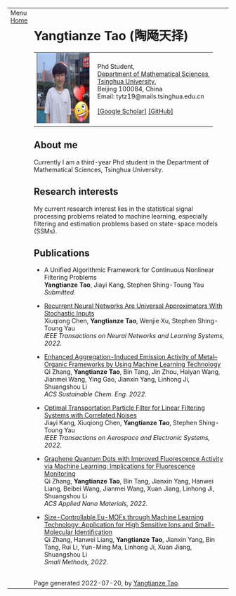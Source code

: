 <!DOCTYPE html PUBLIC "-//W3C//DTD XHTML 1.1//EN"
  "http://www.w3.org/TR/xhtml11/DTD/xhtml11.dtd">
<html xmlns="http://www.w3.org/1999/xhtml" xml:lang="en">
  <head>
  <meta name="generator" content="jemdoc, see http://jemdoc.jaboc.net/" />
  <meta http-equiv="Content-Type" content="text/html;charset=utf-8" />
  <link rel="stylesheet" href="jemdoc.css" type="text/css" />
  <title>Yangtianze Tao</title>
  </head>
  <body>
    <table summary="Table for page layout." id="tlayout">
    <tr valign="top">
      <td id="layout-menu">
        <div class="menu-category">Menu</div>
          <div class="menu-item"><a href="index.html" class="current">Home</a></div>
  </td>
  <td id="layout-content">
    <div id="toptitle">
    <h1>Yangtianze Tao (陶飏天择)</h1>
    </div>
  <table class="imgtable"><tr><td>
  <a href="https://calibertytz.github.io/"><img src="./my_photo.jpg" alt="alt text" width="120px" height="160px" /></a>&nbsp;</td>
  <td align="left"><p>Phd Student,<br />
  <a href="https://math.tsinghua.edu.cn/">Department of Mathematical Sciences</a>, <br />
  <a href="http://www.tsinghua.edu.cn/">Tsinghua University</a>, <br />
  Beijing 100084, China <br /> 
  Email: tytz19@mails.tsinghua.edu.cn <br />
  <br />
  <a href="https://scholar.google.com/citations?hl=zh-CN&user=-8aFiNIAAAAJ">[Google Scholar]</a> 
    <a href="https://github.com/calibertytz">[GitHub]</a> </p>
  </td></tr></table>
  <h2>About me</h2>
  <p>Currently I am a third-year Phd student in the Department of Mathematical Sciences, Tsinghua University.<br /></p>
  <h2>Research interests</h2>
  <p>My current research interest lies in the statistical signal processing problems related to machine learning, especially filtering and estimation problems based on state-space models (SSMs).</p>
  <h2>Publications</h2>
  <ul>
  <li><p><a>A Unified Algorithmic Framework for  Continuous Nonlinear Filtering Problems
  </a> <br />
  <b>Yangtianze Tao</b>, Jiayi Kang, Stephen Shing-Toung Yau <br />
  <i>Submitted.</i></p>
  </li>
  </ul>
  <ul>
  <li><p><a href="https://ieeexplore.ieee.org/document/9714720">Recurrent Neural Networks Are Universal Approximators With Stochastic Inputs
  </a> <br />
  Xiuqiong Chen, <b>Yangtianze Tao</b>, Wenjie Xu, Stephen Shing-Toung Yau <br />
  <i>IEEE Transactions on Neural Networks and Learning Systems, 2022.</i></p>
  </li>
  </ul>
  <ul>
  <li><p><a href="https://pubs.acs.org/doi/10.1021/acssuschemeng.2c01529">Enhanced Aggregation-Induced Emission Activity of Metal–Organic Frameworks by Using Machine Learning Technology
  </a> <br />
  Qi Zhang, <b>Yangtianze Tao</b>, Bin Tang, Jin Zhou, Haiyan Wang, Jianmei Wang, Ying Gao, Jianxin Yang, Linhong Ji, Shuangshou Li  <br />
  <i>ACS Sustainable Chem. Eng. 2022.</i></p>
  </li>
  </ul>
  <ul>
  <li><p><a href="https://ieeexplore.ieee.org/document/9756375">Optimal Transportation Particle Filter for Linear Filtering Systems with Correlated Noises
  </a> <br />
  Jiayi Kang, Xiuqiong Chen, <b>Yangtianze Tao</b>, Stephen Shing-Toung Yau <br />
  <i>IEEE Transactions on Aerospace and Electronic Systems, 2022.</i></p>
  </li>
  </ul>
  <ul>
  <li><p><a href="https://pubs.acs.org/doi/10.1021/acsanm.1c04391">Graphene Quantum Dots with Improved Fluorescence Activity via Machine Learning: Implications for Fluorescence Monitoring
  </a> <br />
  Qi Zhang, <b>Yangtianze Tao</b>, Bin Tang, Jianxin Yang, Hanwei Liang, Beibei Wang, Jianmei Wang, Xuan Jiang, Linhong Ji, Shuangshou Li<br />
  <i>ACS Applied Nano Materials, 2022.</i></p>
  </li>
  </ul>
  <ul>
  <li><p><a href="https://onlinelibrary.wiley.com/doi/10.1002/smtd.202200208">Size-Controllable Eu-MOFs through Machine Learning Technology: Application for High Sensitive Ions and Small-Molecular Identification
  </a> <br />
  Qi Zhang, Hanwei Liang, <b>Yangtianze Tao</b>, Jianxin Yang, Bin Tang, Rui Li, Yun-Ming Ma, Linhong Ji, Xuan Jiang, Shuangshou Li <br />
  <i>Small Methods, 2022.</i></p>
  </li>
  </ul>
  <div id="footer">
  <div id="footer-text">
  <br>Page generated 2022-07-20, by <a href="https://calibertytz.github.io/">Yangtianze Tao</a>.
  </div>
  </div>
  </div>
  </body>
  </html>
